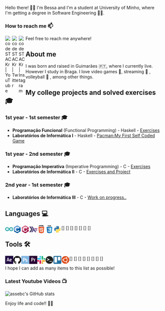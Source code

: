 Hello there! 👋😊 I'm Bessa and I'm a student at University of Minho, where I'm getting a degree in Software Engineering 👩‍💻. 

### How to reach me 📫

[<img align="left" alt="codeSTACKr | YouTube" width="22px" src="https://cdn.jsdelivr.net/npm/simple-icons@v3/icons/youtube.svg"/>][youtube]
[<img align="left" alt="codeSTACKr | Twitter" width="22px" src="https://cdn.jsdelivr.net/npm/simple-icons@v3/icons/twitter.svg"/>][twitter]
[<img align="left" alt="codeSTACKr | Instagram" width="22px" src="https://cdn.jsdelivr.net/npm/simple-icons@v3/icons/instagram.svg"/>][instagram]

Feel free to reach me anywhere!

## About me

I was born and raised in Guimarães 🇵🇹, where I currently live. However I study in Braga. I love video games 👾, streaming 🎥 , volleyball 🏐 , among other things. 

## My college projects and solved exercises 🎓

### 1st year - 1st semester 🎓

- **Programação Funcional** (Functional Programming) - Haskell - [Exercises](https://github.com/assebc/Programacao-Funcional)
- **Laboratórios de Informática I** - Haskell - [Pacman:My First Self Coded Game](https://github.com/assebc/Laboratorios-Informatica-I)

### 1st year - 2nd semester 🎓

- **Programação Imperativa** (Imperative Programming) - C - [Exercises](https://github.com/assebc/Programacao-Imperativa)
- **Laboratórios de Informática II** - C - [Exercises and Project](https://github.com/assebc/Laboratorios-Informatica-II)

### 2nd year - 1st semester 🎓

- **Laboratórios de Informática III** - C - [Work on progress..](https://github.com/assebc/Laboratorios-Informatica-III)

## Languages 💻

[<img align="left" alt="Arduino" width="26px" src="https://github.com/devicons/devicon/blob/master/icons/arduino/arduino-original.svg">]
[<img align="left" alt="C" width="26px" src="https://raw.githubusercontent.com/devicons/devicon/master/icons/c/c-original.svg">]
[<img align="left" alt="C++" width="26px" src="https://github.com/devicons/devicon/blob/master/icons/cplusplus/cplusplus-original.svg">]
[<img align="left" alt="Haskell" width="26px" src="https://raw.githubusercontent.com/devicons/devicon/master/icons/haskell/haskell-original.svg">]
[<img align="left" alt="HTML5" width="26px" src="https://raw.githubusercontent.com/github/explore/80688e429a7d4ef2fca1e82350fe8e3517d3494d/topics/html/html.png">]
[<img align="left" alt="CSS3" width="26px" src="https://raw.githubusercontent.com/github/explore/80688e429a7d4ef2fca1e82350fe8e3517d3494d/topics/css/css.png">]
[<img align="left" alt="Python" width="26px" src="https://github.com/devicons/devicon/blob/master/icons/python/python-original.svg">]

## Tools 🛠️

[<img align="left" alt="After Effects" width="26px" src="https://github.com/devicons/devicon/blob/master/icons/aftereffects/aftereffects-plain.svg">]
[<img align="left" alt="GitHub" width="26px" src="https://raw.githubusercontent.com/github/explore/78df643247d429f6cc873026c0622819ad797942/topics/github/github.png">]
[<img align="left" alt="Photoshop" width="26px" src ="https://github.com/devicons/devicon/blob/master/icons/photoshop/photoshop-plain.svg">]
[<img align="left" alt="Premiere" width="26px" src ="https://github.com/devicons/devicon/blob/master/icons/premierepro/premierepro-plain.svg">]
[<img align="left" alt="Slack" width="26px" src ="https://github.com/devicons/devicon/blob/master/icons/slack/slack-original.svg">]
[<img align="left" alt="Terminal" width="26px" src="https://raw.githubusercontent.com/github/explore/80688e429a7d4ef2fca1e82350fe8e3517d3494d/topics/terminal/terminal.png">]
[<img align="left" alt="Trello" width="26px" src ="https://github.com/devicons/devicon/blob/master/icons/trello/trello-plain.svg">]
[<img align="left" alt="Ubuntu" width="26px" src ="https://github.com/devicons/devicon/blob/master/icons/ubuntu/ubuntu-plain.svg">]


I hope I can add as many items to this list as possible!


### Latest Youtube Videos 📺
<!-- YOUTUBE:START -->
<!-- YOUTUBE:END -->

![assebc's GitHub stats](https://github-readme-stats.vercel.app/api?username=assebc&count_private=true&show_icons=true)


Enjoy life and code!! 👋😊


[twitter]: https://twitter.com/bessitos_
[youtube]: https://www.youtube.com/channel/UCKz1tkzbzC6SV9CYF7qRE3g
[instagram]: https://instagram.com/bessitos_
